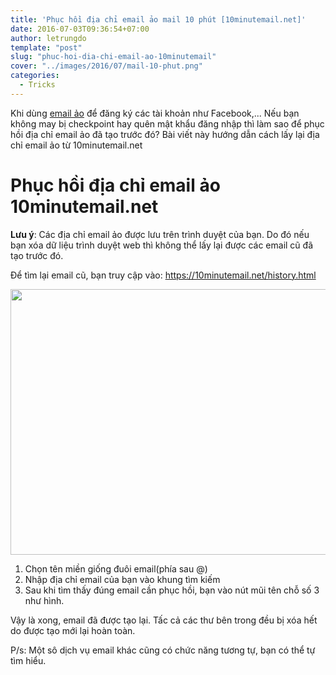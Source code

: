 ```yaml
---
title: 'Phục hồi địa chỉ email ảo mail 10 phút [10minutemail.net]'
date: 2016-07-03T09:36:54+07:00
author: letrungdo
template: "post"
slug: "phuc-hoi-dia-chi-email-ao-10minutemail"
cover: "../images/2016/07/mail-10-phut.png"
categories:
  - Tricks
---
```

Khi dùng <a href="/email-ao-la-gi-dang-ky-tai-khoan-rac/" target="_blank" rel="noopener">email ảo</a> để đăng ký các tài khoản như Facebook,... Nếu bạn không may bị checkpoint hay quên mật khẩu đăng nhập thì làm sao để phục hồi địa chỉ email ảo đã tạo trước đó? Bài viết này hướng dẫn cách lấy lại địa chỉ email ảo từ 10minutemail.net

# Phục hồi địa chỉ email ảo 10minutemail.net

**Lưu ý**: Các địa chỉ email ảo được lưu trên trình duyệt của bạn. Do đó nếu bạn xóa dữ liệu trình duyệt web thì không thể lấy lại được các email cũ đã tạo trước đó.

Để tìm lại email cũ, bạn truy cập vào: https://10minutemail.net/history.html

<img class="aligncenter size-full wp-image-1920" src="/media/2016/07/mail-10-phut.png" alt="" width="763" height="425" srcset="/media/2016/07/mail-10-phut.png 763w, /media/2016/07/mail-10-phut-215x120.png 215w, /media/2016/07/mail-10-phut-300x168.png 300w, /media/2016/07/mail-10-phut-414x232.png 414w" sizes="(max-width: 763px) 100vw, 763px" /> 

  1. Chọn tên miền giống đuôi email(phía sau @)
  2. Nhập địa chỉ email của bạn vào khung tìm kiếm
  3. Sau khi tìm thấy đúng email cần phục hồi, bạn vào nút mũi tên chỗ số 3 như hình.

Vậy là xong, email đã được tạo lại. Tấc cả các thư bên trong đều bị xóa hết do được tạo mới lại hoàn toàn.

P/s: Một sô dịch vụ email khác cũng có chức năng tương tự, bạn có thể tự tìm hiểu.